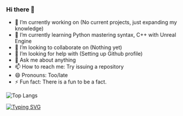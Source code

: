 ### Hi there 👋



- 🔭 I’m currently working on (No current projects, just expanding my knowledge)
- 🌱 I’m currently learning Python mastering syntax, C++ with Unreal Engine
- 👯 I’m looking to collaborate on (Nothing yet)
- 🤔 I’m looking for help with (Setting up Github profile)
- 💬 Ask me about anything
- 📫 How to reach me: Try issuing a repository
- 😄 Pronouns: Too/late
- ⚡ Fun fact: There is a fun to be a fact.

![Top Langs](https://github-readme-stats.vercel.app/api/top-langs/?username=Python840&layout=compact)

[![Typing SVG](https://readme-typing-svg.demolab.com?font=Fira+Code&pause=1000&random=false&width=435&lines=AI%2C+ML%2C+DL+enthusiast.;Former+Unity+dev%2C+switched+to+Unreal)](https://git.io/typing-svg)
